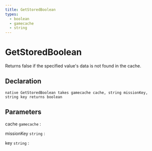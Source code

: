 ```yaml
---
title: GetStoredBoolean
types:
  - boolean
  - gamecache
  - string
---
```


# GetStoredBoolean
Returns false if the specified value's data is not found in the cache.

## Declaration

```jass
native GetStoredBoolean takes gamecache cache, string missionKey, string key returns boolean
```

## Parameters
cache `gamecache`
: 

missionKey `string`
: 

key `string`
: 
